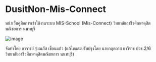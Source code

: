 # DusitNon-Mis-Connect

หน้าเว็บคู่มือการเข้าใช้งานระบบ MIS-School (Mis-Connect) วิทยาลัยอาชีวศึกษาดุสิตพณิชยการ นนทบุรี

![image](https://github.com/toonnongaeoy/DusitNon-Mis-Connect/assets/82090464/6ff41b5f-08a7-4867-966b-44641b95c5a5)

จัดทำโดย อาจารย์ รุ่งณภัส เขื่อนแก้ว (แก้ไขและปรับปรุงโดย นายกฤตถาส ยาวิราช ปวช.2/6 วิทยาลัยอาชีวศึกษาดุสิตพณิชยการ นนทบุรี)
